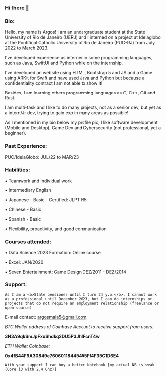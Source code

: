 ### Hi there 👋

### Bio: 

Hello, my name is Argos! I am an undergraduate student at the State University of Rio de Janeiro (UERJ) and I interned on a project at Ideiaglobo at the Pontifical Catholic University of Rio de Janeiro (PUC-RJ) from July 2022 to March 2023.
<p>I've developed experience as interner in some programming languages, such as Java, SwiftUI and Python while on the internship.
<p>I've developed an website using HTML, Bootstrap 5 and JS and a Game using ARKit for Swift and have used Java and Python but because a confidentiality contract I am not able to show it!
<p>Besides, I am learning others programming languages as C, C++, C# and Rust.
<p>I am multi-task and I like to do many projects, not as a senior dev, but yet as a intern/Jr dev, trying to gain exp in many areas as possible!

As I mentioned in my bio below my profile pic, I like software development (Mobile and Desktop), Game Dev and Cybersecurity (not professional, yet a beginner).

### Past Experience:
PUC/IdeiaGlobo: JUL/22 to MAR/23

### Habilities:
<p>• Teamwork and Individual work
<p>• Intermediary English
<p>• Japanese - Basic - Certified: JLPT N5
<p>• Chinese - Basic
<p>• Spanish - Basic 

<p>• Flexibility, proactivity, and good communication

### Courses attended:
<p>• Data Science 2023 Formation: Online course
<p>• Excel: JAN/2020
<p>• Seven Entertainment: Game Design DEZ/2011 - DEZ/2014

### Support:

```As I am a <b>State pensioner until I turn 24 y.o.</b>, I cannot work as a professional until December 2023, but I can do internships or projects that do not require an employment relationship (freelance or open-source)```

E-mail contact: argosmaia5@gmail.com

<i>BTC Wallet address of Coinbase Account to receive support from users:</i>
<p>
<b>3N3A9qkSmJpFxuShdkq2DU5P3Jh1FcnT4w</b>
<p>
<i>ETH Wallet Coinbase:</i>
<p>
<b>0x4fB44F9A30849e76060118445455Ff4F35C1D6E4</b>

```With your support I can buy a better Notebook [my actual NB is weak (Core i3 with 2.4 Ghz)]```
